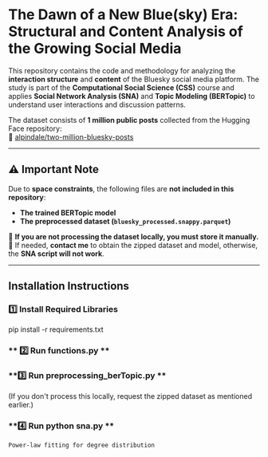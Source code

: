 # **The Dawn of a New Blue(sky) Era: Structural and Content Analysis of the Growing Social Media**
This repository contains the code and methodology for analyzing the **interaction structure** and **content** of the Bluesky social media platform. The study is part of the **Computational Social Science (CSS)** course and applies **Social Network Analysis (SNA)** and **Topic Modeling (BERTopic)** to understand user interactions and discussion patterns.

The dataset consists of **1 million public posts** collected from the Hugging Face repository:  
📌 [alpindale/two-million-bluesky-posts](https://huggingface.co/datasets/alpindale/two-million-bluesky-posts)

---

## **⚠ Important Note**  
Due to **space constraints**, the following files are **not included in this repository**:
- **The trained BERTopic model**
- **The preprocessed dataset (`bluesky_processed.snappy.parquet`)**

🚨 **If you are not processing the dataset locally, you must store it manually.**  
📩 If needed, **contact me** to obtain the zipped dataset and model, otherwise, the **SNA script will not work**.

---

## **Installation Instructions**

### **1️⃣ Install Required Libraries**

pip install -r requirements.txt

### ** 2️⃣ Run functions.py ** 

### **3️⃣ Run preprocessing_berTopic.py ** 

(If you don't process this locally, request the zipped dataset as mentioned earlier.)

### **4️⃣ Run python sna.py ** 
    Power-law fitting for degree distribution




